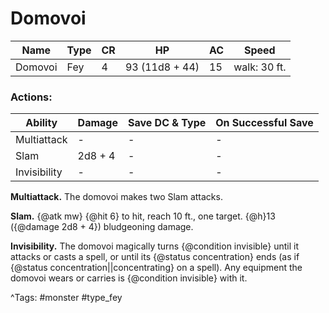 # Domovoi

| Name | Type | CR | HP | AC | Speed |
|------|------|----|----|----|-------|
| Domovoi | Fey | 4 | 93 (11d8 + 44) | 15 | walk: 30 ft. |

### Actions:

| Ability | Damage | Save DC & Type | On Successful Save |
|---------|--------|----------------|--------------------|
| Multiattack | - | - | - |
| Slam | 2d8 + 4 | - | - |
| Invisibility | - | - | - |


**Multiattack.** The domovoi makes two Slam attacks.

**Slam.** {@atk mw} {@hit 6} to hit, reach 10 ft., one target. {@h}13 ({@damage 2d8 + 4}) bludgeoning damage.

**Invisibility.** The domovoi magically turns {@condition invisible} until it attacks or casts a spell, or until its {@status concentration} ends (as if {@status concentration||concentrating} on a spell). Any equipment the domovoi wears or carries is {@condition invisible} with it.

^Tags: #monster #type_fey